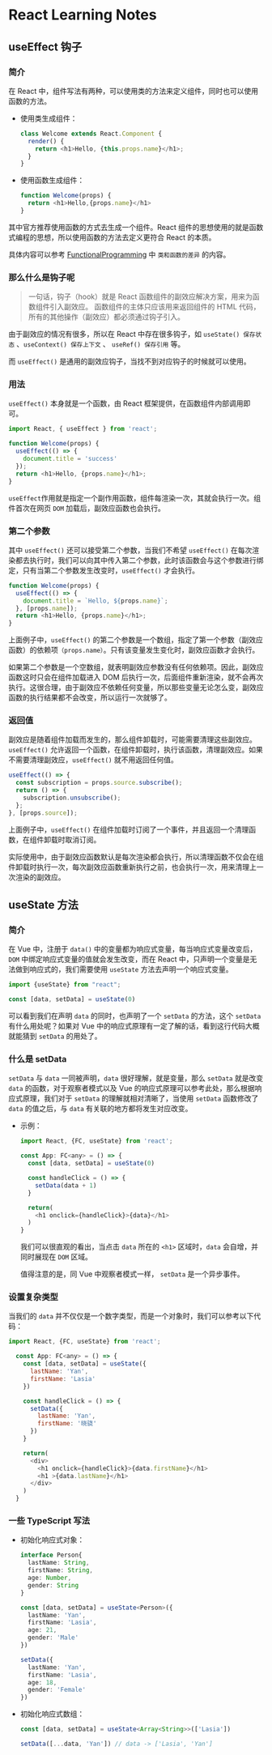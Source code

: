 # React Learning Notes

## useEffect 钩子

### 简介

在 React 中，组件写法有两种，可以使用类的方法来定义组件，同时也可以使用函数的方法。

- 使用类生成组件：

    ```javaScript
    class Welcome extends React.Component {
      render() {
        return <h1>Hello, {this.props.name}</h1>;
      }
    }
    ```

- 使用函数生成组件：

    ```javaScript
    function Welcome(props) {
      return <h1>Hello,{props.name}</h1>
    }
    ```

其中官方推荐使用函数的方式去生成一个组件。React 组件的思想使用的就是函数式编程的思想，所以使用函数的方法去定义更符合 React 的本质。

具体内容可以参考 [FunctionalProgramming](../FuctionalProgramming/learning.md##类和函数的差异) 中 `类和函数的差异` 的内容。

### 那么什么是钩子呢

> 一句话，钩子（hook）就是 React 函数组件的副效应解决方案，用来为函数组件引入副效应。 函数组件的主体只应该用来返回组件的 HTML 代码，所有的其他操作（副效应）都必须通过钩子引入。

由于副效应的情况有很多，所以在 React 中存在很多钩子，如 `useState() 保存状态` 、`useContext() 保存上下文` 、 `useRef() 保存引用` 等。

而 `useEffect()` 是通用的副效应钩子，当找不到对应钩子的时候就可以使用。

### 用法

`useEffect()` 本身就是一个函数，由 React 框架提供，在函数组件内部调用即可。

```javaScript
import React, { useEffect } from 'react';

function Welcome(props) {
  useEffect(() => {
    document.title = 'success'
  });
  return <h1>Hello, {props.name}</h1>;
}
```

`useEffect`作用就是指定一个副作用函数，组件每渲染一次，其就会执行一次。组件首次在网页 `DOM` 加载后，副效应函数也会执行。

### 第二个参数

其中 `useEffect()` 还可以接受第二个参数，当我们不希望 `useEffect()` 在每次渲染都去执行时，我们可以向其中传入第二个参数，此时该函数会与这个参数进行绑定，只有当第二个参数发生改变时，`useEffect()` 才会执行。

```javaScript
function Welcome(props) {
  useEffect(() => {
    document.title = `Hello, ${props.name}`;
  }, [props.name]);
  return <h1>Hello, {props.name}</h1>;
}
```

上面例子中，`useEffect()` 的第二个参数是一个数组，指定了第一个参数（副效应函数）的依赖项`（props.name）`。只有该变量发生变化时，副效应函数才会执行。

如果第二个参数是一个空数组，就表明副效应参数没有任何依赖项。因此，副效应函数这时只会在组件加载进入 DOM 后执行一次，后面组件重新渲染，就不会再次执行。这很合理，由于副效应不依赖任何变量，所以那些变量无论怎么变，副效应函数的执行结果都不会改变，所以运行一次就够了。

### 返回值

副效应是随着组件加载而发生的，那么组件卸载时，可能需要清理这些副效应。
`useEffect()` 允许返回一个函数，在组件卸载时，执行该函数，清理副效应。如果不需要清理副效应，`useEffect()` 就不用返回任何值。

```javaScript
useEffect(() => {
  const subscription = props.source.subscribe();
  return () => {
    subscription.unsubscribe();
  };
}, [props.source]);
```

上面例子中，`useEffect()` 在组件加载时订阅了一个事件，并且返回一个清理函数，在组件卸载时取消订阅。

实际使用中，由于副效应函数默认是每次渲染都会执行，所以清理函数不仅会在组件卸载时执行一次，每次副效应函数重新执行之前，也会执行一次，用来清理上一次渲染的副效应。

## useState 方法

### 简介

在 Vue 中，注册于 `data()` 中的变量都为响应式变量，每当响应式变量改变后，`DOM` 中绑定响应式变量的值就会发生改变，而在 React 中，只声明一个变量是无法做到响应式的，我们需要使用 `useState` 方法去声明一个响应式变量。

```javaScript
import {useState} from "react";

const [data, setData] = useState(0)
```

可以看到我们在声明 `data` 的同时，也声明了一个 `setData` 的方法，这个 `setData` 有什么用处呢？如果对 Vue 中的响应式原理有一定了解的话，看到这行代码大概就能猜到 `setData` 的用处了。

### 什么是 setData

`setData` 与 `data` 一同被声明，`data` 很好理解，就是变量，那么 `setData` 就是改变 `data` 的函数，对于观察者模式以及 Vue 的响应式原理可以参考此处，那么根据响应式原理，我们对于 `setData` 的理解就相对清晰了，当使用 `setData` 函数修改了 `data` 的值之后，与 `data` 有关联的地方都将发生对应改变。

- 示例：

    ```javaScript
    import React, {FC, useState} from 'react';

    const App: FC<any> = () => {
      const [data, setData] = useState(0)

      const handleClick = () => {
        setData(data + 1)
      }

      return(
        <h1 onclick={handleClick}>{data}</h1>
      )
    }
    ```

    我们可以很直观的看出，当点击 `data` 所在的 `<h1>` 区域时，`data` 会自增，并同时展现在 `DOM` 区域。

    值得注意的是，同 Vue 中观察者模式一样， `setData` 是一个异步事件。

### 设置复杂类型

当我们的 `data` 并不仅仅是一个数字类型，而是一个对象时，我们可以参考以下代码：

```javaScript
import React, {FC, useState} from 'react';

  const App: FC<any> = () => {
    const [data, setData] = useState({
      lastName: 'Yan',
      firstName: 'Lasia'
    })

    const handleClick = () => {
      setData({
        lastName: 'Yan',
        firstName: '晓骁'
      })
    }

    return(
      <div>
        <h1 onclick={handleClick}>{data.firstName}</h1>
        <h1 >{data.lastName}</h1>
      </div>
    )
  }
```

### 一些 TypeScript 写法

- 初始化响应式对象：

    ```typeScript
    interface Person{
      lastName: String,
      firstName: String,
      age: Number,
      gender: String
    }

    const [data, setData] = useState<Person>({
      lastName: 'Yan',
      firstName: 'Lasia',
      age: 21,
      gender: 'Male'
    })

    setData({
      lastName: 'Yan',
      firstName: 'Lasia',
      age: 18,
      gender: 'Female'
    })
    ```

- 初始化响应式数组：

    ```typeScript
    const [data, setData] = useState<Array<String>>(['Lasia'])

    setData([...data, 'Yan']) // data -> ['Lasia', 'Yan']
    ```
